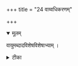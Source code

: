 +++
title = "24 वाय्वधिकरणम्"

+++


<details open><summary>मूलम्</summary>

वायुमब्दादविशेषविशेषाभ्याम् ।
</details>



<details><summary>टीका</summary>

वायुं संवत्सरादूर्ध्वं गच्छेन्निर्देशतः श्रुतौ । देवलोको वायुरिति ह्यविशेषविशेषतः ॥ [510]
</details>

